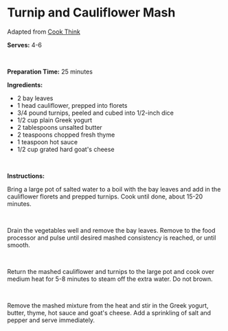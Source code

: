 Turnip and Cauliflower Mash
===========================

Adapted from [Cook Think](http://www.cookthink.com/recipe/20227/Cauliflower_And_Turnip_Mash)

**Serves:** 4-6

 

**Preparation Time:** 25 minutes

**Ingredients:**

-   2 bay leaves
-   1 head cauliflower, prepped into florets
-   3/4 pound turnips, peeled and cubed into 1/2-inch dice
-   1/2 cup plain Greek yogurt
-   2 tablespoons unsalted butter
-   2 teaspoons chopped fresh thyme
-   1 teaspoon hot sauce
-   1/2 cup grated hard goat's cheese

 

**Instructions:**

Bring a large pot of salted water to a boil with the bay leaves and add in the cauliflower florets and prepped turnips. Cook until done, about 15-20 minutes.

 

Drain the vegetables well and remove the bay leaves. Remove to the food processor and pulse until desired mashed consistency is reached, or until smooth.

 

Return the mashed cauliflower and turnips to the large pot and cook over medium heat for 5-8 minutes to steam off the extra water. Do not brown.

 

Remove the mashed mixture from the heat and stir in the Greek yogurt, butter, thyme, hot sauce and goat's cheese. Add a sprinkling of salt and pepper and serve immediately.

 
